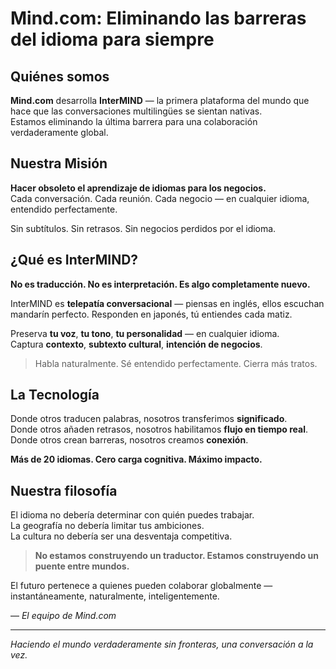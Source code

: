 # Mind.com: Eliminando las barreras del idioma para siempre

## Quiénes somos

**Mind.com** desarrolla **InterMIND** — la primera plataforma del mundo que hace que las conversaciones multilingües se sientan nativas.  
Estamos eliminando la última barrera para una colaboración verdaderamente global.

## Nuestra Misión

**Hacer obsoleto el aprendizaje de idiomas para los negocios.**  
Cada conversación. Cada reunión. Cada negocio — en cualquier idioma, entendido perfectamente.

Sin subtítulos. Sin retrasos. Sin negocios perdidos por el idioma.

## ¿Qué es InterMIND?

**No es traducción. No es interpretación. Es algo completamente nuevo.**

InterMIND es **telepatía conversacional** — piensas en inglés, ellos escuchan mandarín perfecto. Responden en japonés, tú entiendes cada matiz.

Preserva **tu voz**, **tu tono**, **tu personalidad** — en cualquier idioma.  
Captura **contexto**, **subtexto cultural**, **intención de negocios**.

> Habla naturalmente. Sé entendido perfectamente. Cierra más tratos.

## La Tecnología

Donde otros traducen palabras, nosotros transferimos **significado**.  
Donde otros añaden retrasos, nosotros habilitamos **flujo en tiempo real**.  
Donde otros crean barreras, nosotros creamos **conexión**.

**Más de 20 idiomas. Cero carga cognitiva. Máximo impacto.**

## Nuestra filosofía

El idioma no debería determinar con quién puedes trabajar.  
La geografía no debería limitar tus ambiciones.  
La cultura no debería ser una desventaja competitiva.

> **No estamos construyendo un traductor. Estamos construyendo un puente entre mundos.**

El futuro pertenece a quienes pueden colaborar globalmente — instantáneamente, naturalmente, inteligentemente.

— _El equipo de Mind.com_

---

_Haciendo el mundo verdaderamente sin fronteras, una conversación a la vez._